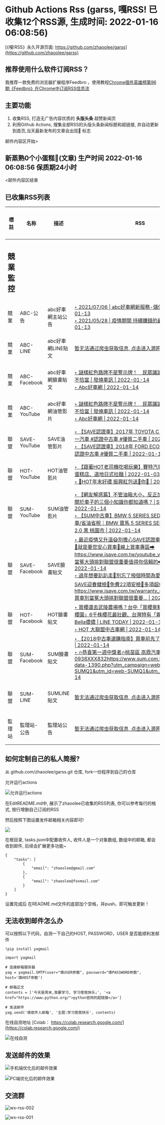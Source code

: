 # Github Actions Rss (garss, 嘎RSS! 已收集12个RSS源, 生成时间: 2022-01-16 06:08:56)


[《嘎!RSS》永久开源页面: https://github.com/zhaoolee/garss](https://github.com/zhaoolee/garss)

## 推荐使用什么软件订阅RSS？
我推荐一款免费的浏览器扩展程序Feedbro ，使用教程[Chrome插件英雄榜第96期《Feedbro》在Chrome中订阅RSS信息流](https://www.v2fy.com/p/096-feedbro-2021-02-27/)

## 主要功能
1. 收集RSS, 打造无广告内容优质的 **头版头条** 超赞新闻页
2. 利用Github Actions, 搜集全部RSS的头版头条新闻标题和超链接, 并自动更新到首页,当天最新发布的文章会出现🌈 标志

邮件内容区开始>
<h2>新蒸熟0个小蛋糕🍰(文章) 生产时间 2022-01-16 06:08:56 保质期24小时</h2>



<邮件内容区结束

## 已收集RSS列表

| 標註 | 名称 | 描述 | RSS  |  最新内容 |
| --- | --- | --- | --- |  --- |
| <h2 id="软件工具">競業監控</h2> |  |   |  |
| 競業 | ABC-公告 | abc好車網主站公告 | [‣ 2021/07/06 \| abc好車網新服務-儲值金方案 \| 2022-01-13](https://www.abccar.com.tw/news/detail?id=1313)<br/>[‣ 2021/05/28 \| 疫情期間 持續賺錢的最佳選擇 \| 2022-01-13](https://www.abccar.com.tw/news/detail?id=1312)  |  [订阅地址](https://feed43.com/0564117341674331.xml) |  
| 競業 | ABC-LINE | abc好車網LINE貼文 | [暂无法通过爬虫获取信息, 点击进入源网站主页](https://feed43.com)  |  [订阅地址](https://feed43.com/0201422374304725.xml) |  
| 競業 | ABC-Facebook | abc好車網臉書貼文 | [‣ 謎樣紅色路牌不是警示牌！　民眾議論紛紛、公路總局認不恰當 \| 發燒車訊 \| 2022-01-14](https://www.facebook.com/959277324083390/posts/5092650624079352/)<br/>[‣ Abc好車網 \| 2022-01-14](https://www.facebook.com/959277324083390/posts/5095952620415819/)  |  [订阅地址](http://fetchrss.com/rss/6139acbf8b3504469a62ba526139aa9395ab61464f2e42b2.xml) |  
| 競業 | ABC-YouTube | abc好車網油管影片 | [‣ 謎樣紅色路牌不是警示牌！　民眾議論紛紛、公路總局認不恰當 \| 發燒車訊 \| 2022-01-14](https://www.facebook.com/959277324083390/posts/5092650624079352/)<br/>[‣ Abc好車網 \| 2022-01-14](https://www.facebook.com/959277324083390/posts/5095952620415819/)  |  [订阅地址](http://fetchrss.com/rss/6139acbf8b3504469a62ba526139aa9395ab61464f2e42b2.xml) |  
| 聯盟 | SAVE-YouTube | SAVE油管影片 | [‣ 【SAVE認證車】2017年 TOYOTA C-HR 頂級尊爵版 #廣一汽車 #認證中古車 #優質二手車 \| 2022-01-13](https://www.youtube.com/watch?v=Tuof-BEwzG4)<br/>[‣ 【SAVE認證車】2018年 FORD ECOSPORT #廣一汽車 #認證中古車 #優質二手車 \| 2022-01-13](https://www.youtube.com/watch?v=JeLCS_K9rPo)  |  [订阅地址](https://www.youtube.com/feeds/videos.xml?channel_id=UCR-5EmPDvnZbF6Q_WVbA_RA) |  
| 聯盟 | HOT-YouTube | HOT油管影片 | [‣ 【跟著HOT老司機吃喝玩樂】賽特汽車ft.哥極辣 修車廠雞蛋糕店、道地日式拉麵 \| 2022-01-03](https://www.youtube.com/watch?v=l1pqKPbd_UY)<br/>[‣ 🧧HOT年末好禮 振興紅包送🐯你🧧 \| 2022-01-03](https://www.youtube.com/watch?v=5mbyV50vp5U)  |  [订阅地址](https://www.youtube.com/feeds/videos.xml?channel_id=UC4oNiwJigIW9EW3KHrVQ2QQ) |
| 聯盟 | SUM-YouTube | SUM油管影片 | [‣ 【網友解惑篇】不管油箱大小，反正加油加到滿就對了？關於車子的三個小知識你都知道嗎？│SUM汽車教室 \| 2022-01-14](https://www.youtube.com/watch?v=QNSRoPEe7y4)<br/>[‣ 【SUM中古車】BMW 5 SERIES SEDAN F10 柴油豪華轎車/省油省稅｜BMW 寶馬 5 SERIES SEDAN F10 2013年 2.0 黑 桃園市 \| 2022-01-14](https://www.youtube.com/watch?v=j2u2tcWLbQQ)  |  [订阅地址](https://www.youtube.com/feeds/videos.xml?channel_id=UCM5Vfp-YI1lxpV0C6lgc-RQ) | 
| 聯盟 | SAVE-Facebook | SAVE臉書貼文 | [‣ 最近疫情又升溫😷別擔心SAVE認證車聯盟已做好防疫措施💪就是要您安心買車🚙線上賞車專區➡ https://www.isave.com.tw/youtube_videos.aspx➡買車別當冤大頭挑對聯盟很重要值得你信賴的➡SAVE認證車聯盟 \| 2022-01-14](https://www.facebook.com/226870563993800/posts/5339932799354192/)<br/>[‣ 過年想要趴趴走🚗別忘了撥個時間為愛車安排健檢喔🔍SAVE迎春健檢🔧免費22項安檢🎁多項超值優惠全省保修據點 https://www.isave.com.tw/warranty_repair_stores.aspx➡買車別當冤大頭挑對聯盟很重要... \| 2022-01-14](https://www.facebook.com/226870563993800/posts/5332243050123167/)  |  [订阅地址](http://fetchrss.com/rss/6139acbf8b3504469a62ba526140298e8966b30d012fc4a2.xml) |  
| 聯盟 | HOT-Facebook | HOT臉書貼文 | [‣ 賞櫻還去武陵農場嗎？台中「賞櫻景點」推薦這5處：「千櫻園」6千株櫻花最壯觀、台灣特有「霧社山櫻」在"這裡" \| Bella儂儂 \| LINE TODAY \| 2022-01-14](https://www.facebook.com/1612263792147064/posts/6931697270203663/)<br/>[‣ HOT 大聯盟中古車網 \| 2022-01-14](https://www.facebook.com/1612263792147064/posts/6926619577378099/)  |  [订阅地址](http://fetchrss.com/rss/6139acbf8b3504469a62ba52614029d2ffc9da29576adf12.xml) |
| 聯盟 | SUM-Facebook | SUM臉書貼文 | [‣ 【2018中古車選購指南】買車前先了解車身結構、機能件 \| 2022-01-14](https://www.facebook.com/195510460484243/posts/4660075134027731/)<br/>[‣ 🔥恭喜第一週中獎者🔥桃苗區 高鼎汽車 蘇X婷 0938XXX832https://www.sum.com.tw/promotion-data-1390.php?utm_campaign=web-SUMQ1&utm_id=web-SUMQ1&utm_me... \| 2022-01-14](https://www.facebook.com/195510460484243/posts/4653202251381686/)  |  [订阅地址](http://fetchrss.com/rss/6139acbf8b3504469a62ba5261402a0069c0fb34c1726fe2.xml) | 
| 聯盟 | SUM-LINE | SUMLINE貼文 | [暂无法通过爬虫获取信息, 点击进入源网站主页](https://feed43.com)  |  [订阅地址](https://feed43.com/0745227586345257.xml) | 
| 監理站 | 監理站-公告 | 監理站公告 | [暂无法通过爬虫获取信息, 点击进入源网站主页](https://feed43.com)  |  [订阅地址](https://feed43.com/5280011564810400.xml) |


## 如何定制自己的私人简报?

从 github.com/zhaoolee/garss.git 仓库, fork一份程序到自己的仓库

允许运行actions

![允许运行actions](https://cdn.fangyuanxiaozhan.com/assets/1630216112533FANcC1QY.jpeg)

在EditREADME.md中, 展示了zhaoolee已收集的RSS列表, 你可以参考每行的格式, 按行增删自己订阅的RSS

然后按照下图设置发件邮箱相关内容即可!

![](https://cdn.fangyuanxiaozhan.com/assets/1629970189283arACkBKe.png)

在根目录, tasks.json中配置收件人, 收件人是一个对象数组, 数组中的邮箱, 都会收到邮件, 后续会扩展更多功能~

```
{
    "tasks": [
        {
            "email": "zhaoolee@gmail.com"
        },
        {
            "email": "zhaoolee@foxmail.com"
        }
    ]
}
```

设置完成后 在README.md文件的底部加个空格，并push，即可触发更新！

## 无法收到邮件怎么办

可以按照以下代码，自测一下自己的HOST, PASSWORD，USER 是否能顺利发邮件

```
!pip install yagmail

import yagmail

# 连接邮箱服务器
yag = yagmail.SMTP(user="填USER参数", password="填PASSWORD参数", host='填HOST参数')

# 邮箱正文
contents = ['今天是周末,我要学习, 学习使我快乐;', '<a href="https://www.python.org/">python官网的超链接</a>']

# 发送邮件
yag.send('填收件人邮箱', '主题:学习使我快乐', contents)
```

在线自测地址 [Colab： https://colab.research.google.com/](https://colab.research.google.com/)

![在线自测](https://i.v2ex.co/zQWM0V6b.png)

## 发送邮件的效果

![手机端优化后的邮件效果](https://cdn.fangyuanxiaozhan.com/assets/163039979740967wCT8RQ.jpeg)

![PC端优化后的邮件效果](https://cdn.fangyuanxiaozhan.com/assets/1630399693988c2tk8n7k.png)

## 交流群

![wx-rss-002](https://cdn.fangyuanxiaozhan.com/assets/1631157359184n13WJyyd.png)

![wx-rss-001](https://cdn.fangyuanxiaozhan.com/assets/1631157359186yYa61HDi.png)

  
       
